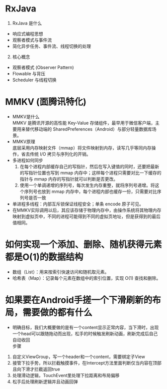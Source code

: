 # RxJava 
1. RxJava 是什么
- 响应式编程思想
- 观察者模式与事件流  
- 简化异步任务、事件流、线程切换的处理
2. 核心概念
- 观察者模式 (Observer Pattern)
- Flowable 与背压
- Scheduler 与线程切换

# MMKV (面腾讯特化)
- MMKV是什么  
    MMKV 是腾讯开源的高性能 Key-Value 存储组件，最早用于微信客户端，主要用来替代移动端的 SharedPreferences（Android）与部分轻量数据库场景。  
- MMKV原理  
    底层采用内存映射文件（mmap）将文件映射到内存，读写几乎等同内存操作，省去传统 I/O 拷贝与序列化的开销。  
- 多进程如何同步  
    1. 在每个进程内部缓存自己的写指针，然后在写入键值的同时，还要把最新的写指针位置也写到 mmap 内存中；这样每个进程只需要对比一下缓存的指针与 mmap 内存的写指针就可以判断是否更改。
    2. 使用一个单调递增的序列号，每次发生内存重整，就将序列号递增。将这个序列号也放到 mmap 内存中，每个进程内部也缓存一份，只需要对比序列号是否一致
- 单进程多线程：内部互斥锁保证线程安全；单条 encode 原子可见。  
- 在MMKV实际调用以后，其应该存储于物理内存中，由操作系统将其物理内存映射到虚拟页中，不同的进程可能得到不同的虚拟页地址，但是获得到的最后值相同。

# 如何实现一个添加、删除、随机获得元素都是O(1)的数据结构
- 数组（List）：用来按索引快速访问和随机取元素。
- 哈希表（Map）：记录每个元素在数组中的索引位置，实现 O(1) 查找和删除。

# 如果要在Android手搓一个下滑刷新的布局，需要做的都有什么
- 明确目标，我们大概要做的是有一个content显示正常内容，当下滑时，出现一个head可以跟随拖动而出现，松手的时候触发刷新动画，刷新完成后自己自动收回  
步骤
1. 自定义ViewGroup，写一个header和一个content，需要绑定子View
2. 接管下拉手势，所以拦截触摸事件，在Intercept方法里面判断仅当内容在顶部且向下滑才拦截返回true
3. 处理滑动逻辑，TouchEvent里处理下拉距离和布局偏移
4. 松手后处理刷新逻辑并且动画回弹
